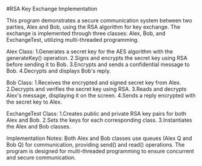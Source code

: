 #RSA Key Exchange Implementation

This program demonstrates a secure communication system between two parties, Alex and Bob, using the RSA algorithm for key exchange. 
The exchange is implemented through three classes: Alex, Bob, and ExchangeTest, utilizing multi-threaded programming.

Alex Class:
1.Generates a secret key for the AES algorithm with the generateKey() operation.
2.Signs and encrypts the secret key using RSA before sending it to Bob.
3.Encrypts and sends a confidential message to Bob.
4.Decrypts and displays Bob's reply.


Bob Class:
1.Receives the encrypted and signed secret key from Alex.
2.Decrypts and verifies the secret key using RSA.
3.Reads and decrypts Alex's message, displaying it on the screen.
4.Sends a reply encrypted with the secret key to Alex.

ExchangeTest Class:
1.Creates public and private RSA key pairs for both Alex and Bob.
2.Sets the keys for each corresponding class.
3.Instantiates the Alex and Bob classes.

Implementation Notes:
Both Alex and Bob classes use queues (Alex Q and Bob Q) for communication, providing send() and read() operations.
The program is designed for multi-threaded programming to ensure concurrent and secure communication.
